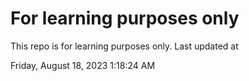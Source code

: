# For learning purposes only
This repo is for learning purposes only.
Last updated at

Friday, August 18, 2023 1:18:24 AM

